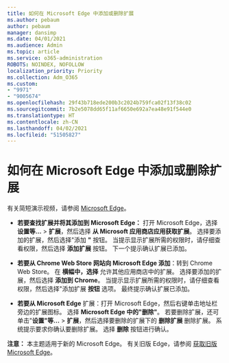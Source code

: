 ```yaml
---
title: 如何在 Microsoft Edge 中添加或删除扩展
ms.author: pebaum
author: pebaum
manager: dansimp
ms.date: 04/01/2021
ms.audience: Admin
ms.topic: article
ms.service: o365-administration
ROBOTS: NOINDEX, NOFOLLOW
localization_priority: Priority
ms.collection: Adm_O365
ms.custom:
- "9971"
- "9005674"
ms.openlocfilehash: 29f43b718ede200b3c2024b759fca02f13f38c02
ms.sourcegitcommit: 7b2e5078dd65f11af6650e692a7ea48e91f544e0
ms.translationtype: HT
ms.contentlocale: zh-CN
ms.lasthandoff: 04/02/2021
ms.locfileid: "51505827"
---
```

# <a name="how-to-add-or-remove-extensions-in-microsoft-edge"></a>如何在 Microsoft Edge 中添加或删除扩展

有关简短演示视频，请参阅 [Microsoft Edge](https://support.microsoft.com/help/4027935/windows-10-add-or-remove-browser-extensions)。

- **若要查找扩展并将其添加到 Microsoft Edge：** 打开 Microsoft Edge，选择 **设置等...** > **扩展**，然后选择 **从 Microsoft 应用商店应用获取扩展**。 选择要添加的扩展，然后选择"添加 **"** 按钮。 当提示显示扩展所需的权限时，请仔细查看权限，然后选择 **添加扩展** 按钮。 下一个提示确认扩展已添加。

- **若要从 Chrome Web Store 网站向 Microsoft Edge 添加**：转到 Chrome Web Store。 在 **横幅中，选择** 允许其他应用商店中的扩展。 选择要添加的扩展，然后选择 **添加到 Chrome**。 当提示显示扩展所需的权限时，请仔细查看权限，然后选择"添加扩展 **按钮** 选项。 最终提示确认扩展已添加。

- **若要从 Microsoft Edge** 扩展：打开 Microsoft Edge，然后右键单击地址栏旁边的扩展图标。 选择 **Microsoft Edge 中的"删除"**。 若要删除扩展，还可单击"**设置"等...** > **扩展**，然后选择要删除的扩展下的 **删除扩展** 删除扩展。 系统提示要求你确认要删除扩展。 选择 **删除** 按钮进行确认。

**注意：** 本主题适用于新的 Microsoft Edge。 有关旧版 Edge，请参阅 [获取旧版 Microsoft Edge](https://support.microsoft.com/hub/4522743/microsoft-edge-help)。